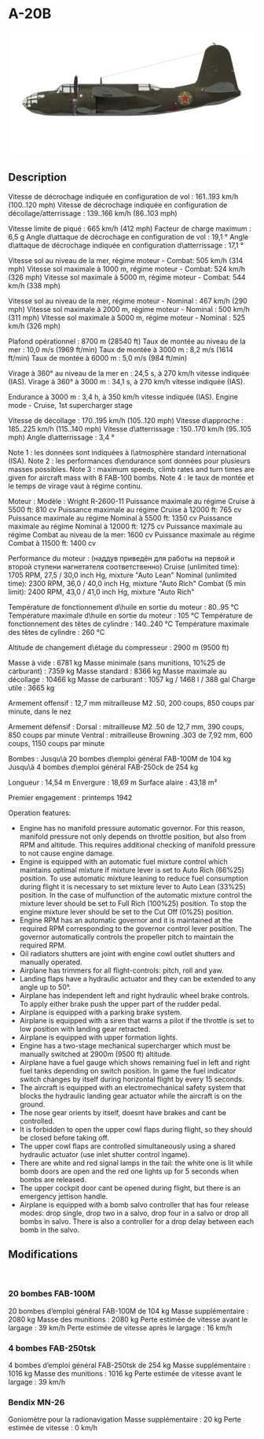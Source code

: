 # A-20B

![a20b](../images/a20b.png)

## Description

Vitesse de décrochage indiquée en configuration de vol : 161..193 km/h (100..120 mph)
Vitesse de décrochage indiquée en configuration de décollage/atterrissage : 139..166 km/h (86..103 mph)

Vitesse limite de piqué : 665 km/h (412 mph)
Facteur de charge maximum : 6,5 g
Angle d\attaque de décrochage en configuration de vol : 19,1 °
Angle d\attaque de décrochage indiquée en configuration d\atterrissage : 17,1 °

Vitesse sol au niveau de la mer, régime moteur - Combat: 505 km/h (314 mph)
Vitesse sol maximale à 1000 m, régime moteur - Combat: 524 km/h (326 mph)
Vitesse sol maximale à 5000 m, régime moteur - Combat: 544 km/h (338 mph)

Vitesse sol au niveau de la mer, régime moteur - Nominal : 467 km/h (290 mph)
Vitesse sol maximale à 2000 m, régime moteur - Nominal : 500 km/h (311 mph)
Vitesse sol maximale à 5000 m, régime moteur - Nominal : 525 km/h (326 mph)

Plafond opérationnel : 8700 m (28540 ft)
Taux de montée au niveau de la mer : 10,0 m/s (1969 ft/min)
Taux de montée à 3000 m : 8,2 m/s (1614 ft/min)
Taux de montée à 6000 m : 5,0 m/s (984 ft/min)

Virage à 360° au niveau de la mer en : 24,5 s, à 270 km/h vitesse indiquée (IAS).
Virage à 360° à 3000 m : 34,1 s, à 270 km/h vitesse indiquée (IAS).

Endurance à 3000 m : 3,4 h, à 350 km/h vitesse indiquée (IAS). Engine mode - Cruise, 1st supercharger stage

Vitesse de décollage : 170..195 km/h (105..120 mph)
Vitesse d\approche : 185..225 km/h (115..140 mph)
Vitesse d\atterrissage : 150..170 km/h (95..105 mph)
Angle d\atterrissage : 3,4 °

Note 1 : les données sont indiquées à l\atmosphère standard international (ISA).
Note 2 : les performances d\endurance sont données pour plusieurs masses possibles.
Note 3 : maximum speeds, climb rates and turn times are given for aircraft mass with 8 FAB-100 bombs.
Note 4 : le taux de montée et le temps de virage vaut à régime continu.

Moteur :
Modèle : Wright R-2600-11
Puissance maximale au régime Cruise à 5500 ft: 810 cv
Puissance maximale au régime Cruise à 12000 ft: 765 cv
Puissance maximale au régime Nominal à 5500 ft: 1350 cv
Puissance maximale au régime Nominal à 12000 ft: 1275 cv
Puissance maximale au régime Combat au niveau de la mer: 1600 cv
Puissance maximale au régime Combat à 11500 ft: 1400 cv

Performance du moteur :
(наддув приведён для работы на первой и второй ступени нагнетателя соответственно)
Cruise (unlimited time): 1705 RPM, 27,5 / 30,0 inch Hg, mixture "Auto Lean" 
Nominal (unlimited time): 2300 RPM, 36,0 / 40,0 inch Hg, mixture "Auto Rich" 
Combat (5 min limit): 2400 RPM, 43,0 / 41,0 inch Hg, mixture "Auto Rich" 

Température de fonctionnement d\huile en sortie du moteur : 80..95 °C
Température maximale d\huile en sortie du moteur : 105 °C
Température de fonctionnement des têtes de cylindre : 140..240 °C
Température maximale des têtes de cylindre : 260 °C

Altitude de changement d\étage du compresseur : 2900 m (9500 ft)

Masse à vide : 6781 kg
Masse minimale (sans munitions, 10%25 de carburant) : 7359 kg
Masse standard : 8366 kg
Masse maximale au décollage : 10466 kg
Masse de carburant : 1057 kg / 1468 l / 388 gal
Charge utile : 3665 kg

Armement offensif :
12,7 mm mitrailleuse M2 .50, 200 coups, 850 coups par minute, dans le nez

Armement défensif :
Dorsal : mitrailleuse M2 .50 de 12,7 mm, 390 coups, 850 coups par minute
Ventral : mitrailleuse Browning .303 de 7,92 mm, 600 coups, 1150 coups par minute

Bombes :
Jusqu\à 20 bombes d\emploi général FAB-100M de 104 kg
Jusqu\à 4 bombes d\emploi général FAB-250ck de 254 kg

Longueur : 14,54 m
Envergure : 18,69 m
Surface alaire : 43,18 m²

Premier engagement : printemps 1942

Operation features:
- Engine has no manifold pressure automatic governor. For this reason, manifold pressure not only depends on throttle position, but also from RPM and altitude. This requires additional checking of manifold pressure to not cause engine damage.
- Engine is equipped with an automatic fuel mixture control which maintains optimal mixture if mixture lever is set to Auto Rich (66%25) position. To use automatic mixture leaning to reduce fuel consumption during flight it is necessary to set mixture lever to Auto Lean (33%25) position. In the case of mulfunction of the automatic mixture control the mixture lever should be set to Full Rich (100%25) position. To stop the engine mixture lever should be set to the Cut Off (0%25) position.
- Engine RPM has an automatic governor and it is maintained at the required RPM corresponding to the governor control lever position. The governor automatically controls the propeller pitch to maintain the required RPM.
- Oil radiators shutters are joint with engine cowl outlet shutters and manually operated.
- Airplane has trimmers for all flight-controls: pitch, roll and yaw.
- Landing flaps have a hydraulic actuator and they can be extended to any angle up to 50°.
- Airplane has independent left and right hydraulic wheel brake controls. To apply either brake push the upper part of the rudder pedal.
- Airplane is equipped with a parking brake system.
- Airplane is equipped with a siren that warns a pilot if the throttle is set to low position with landing gear retracted.
- Airplane is equipped with upper formation lights.
- Engine has a two-stage mechanical supercharger which must be manually switched at 2900m (9500 ft) altitude.
- Airplane have a fuel gauge which shows remaining fuel in left and right fuel tanks depending on switch position. In game the fuel indicator switch changes by itself during horizontal flight by every 15 seconds.
- The aircraft is equipped with an electromechanical safety system that blocks the hydraulic landing gear actuator while the aircraft is on the ground.
- The nose gear orients by itself, doesnt have brakes and cant be controlled.
- It is forbidden to open the upper cowl flaps during flight, so they should be closed before taking off.
- The upper cowl flaps are controlled simultaneously using a shared hydraulic actuator (use inlet shutter control ingame).
- There are white and red signal lamps in the tail: the white one is lit while bomb doors are open and the red one lights up for 5 seconds when bombs are released.
- The upper cockpit door cant be opened during flight, but there is an emergency jettison handle.
- Airplane is equipped with a bomb salvo controller that has four release modes: drop single, drop two in a salvo, drop four in a salvo or drop all bombs in salvo. There is also a controller for a drop delay between each bomb in the salvo.

## Modifications
﻿


### 20 bombes FAB-100M

20 bombes d’emploi général FAB-100M de 104 kg
Masse supplémentaire : 2080 kg
Masse des munitions : 2080 kg
Perte estimée de vitesse avant le largage : 39 km/h
Perte estimée de vitesse après le largage : 16 km/h﻿


### 4 bombes FAB-250tsk

4 bombes d’emploi général FAB-250tsk de 254 kg
Masse supplémentaire : 1016 kg
Masse des munitions : 1016 kg
Perte estimée de vitesse avant le largage : 39 km/h


### Bendix MN-26

Goniomètre pour la radionavigation
Masse supplémentaire : 20 kg
Perte estimée de vitesse : 0 km/h